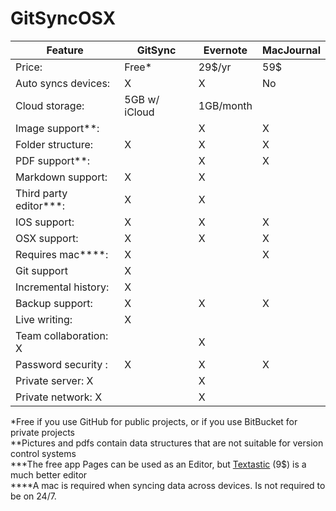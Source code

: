# GitSyncOSX

Feature  | GitSync | Evernote | MacJournal 
---------------- | ---------- | ----------| -------
Price: | Free* | 29$/yr | 59$ 
Auto syncs devices: | X | X | No
Cloud storage: | 5GB w/ iCloud | 1GB/month | 
Image support**: |  | X | X
Folder structure: | X | X | X 
PDF support**: |  | X | X
Markdown support: | X | X | 
Third party editor***: | X | X | 
IOS support: | X | X | X
OSX support: | X | X | X
Requires mac****: | X |   | X
Git support | X |   |  
Incremental history: | X |   |  
Backup support: | X | X | X
Live writing: | X |   |  
Team collaboration: X |   | X
Password security : | X | X | X
Private server: X |  | X
Private network: X |   | X

\*Free if you use GitHub for public projects, or if you use BitBucket for private projects  
\*\*Pictures and pdfs contain data structures that are not suitable for version control systems  
\*\*\*The free app Pages can be used as an Editor, but [Textastic](http://www.textasticapp.com) (9$) is a much better editor  
\*\*\*\*A mac is required when syncing data across devices. Is not required to be on 24/7. 
